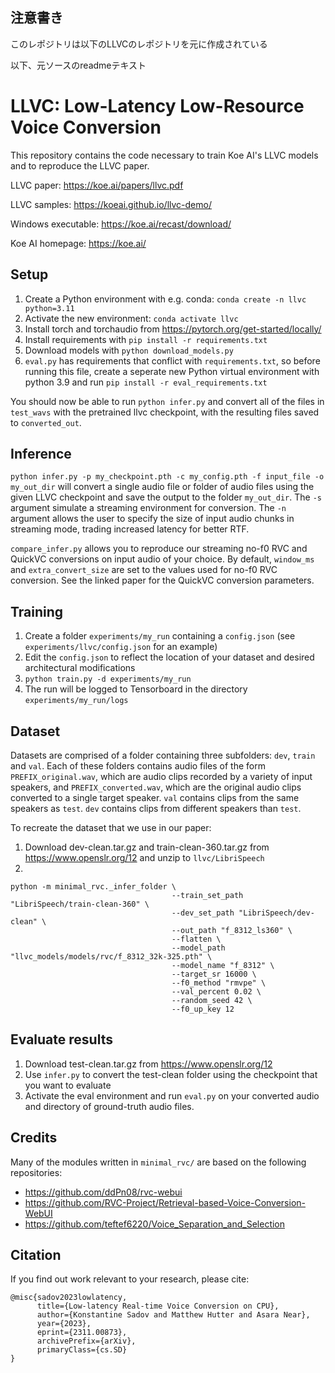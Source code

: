 ## 注意書き
このレポジトリは以下のLLVCのレポジトリを元に作成されている

以下、元ソースのreadmeテキスト
# LLVC: **L**ow-Latency **L**ow-Resource **V**oice **C**onversion
This repository contains the code necessary to train Koe AI's LLVC models and to reproduce the LLVC paper.

LLVC paper: https://koe.ai/papers/llvc.pdf

LLVC samples: https://koeai.github.io/llvc-demo/

Windows executable: https://koe.ai/recast/download/

Koe AI homepage: https://koe.ai/

## Setup
1. Create a Python environment with e.g. conda: `conda create -n llvc python=3.11`
2. Activate the new environment: `conda activate llvc`
3. Install torch and torchaudio from https://pytorch.org/get-started/locally/ 
4. Install requirements with `pip install -r requirements.txt`
5. Download models with `python download_models.py`
6. `eval.py` has requirements that conflict with `requirements.txt`, so before running this file, create a seperate new Python virtual environment with python 3.9 and run `pip install -r eval_requirements.txt`

You should now be able to run `python infer.py` and convert all of the files in `test_wavs` with the pretrained llvc checkpoint, with the resulting files saved to `converted_out`.

## Inference
`python infer.py -p my_checkpoint.pth -c my_config.pth -f input_file -o my_out_dir` will convert a single audio file or folder of audio files using the given LLVC checkpoint and save the output to the folder `my_out_dir`. The `-s` argument simulate a streaming environment for conversion. The `-n` argument allows the user to specify the size of input audio chunks in streaming mode, trading increased latency for better RTF.

`compare_infer.py` allows you to reproduce our streaming no-f0 RVC and QuickVC conversions on input audio of your choice. By default, `window_ms` and `extra_convert_size` are set to the values used for no-f0 RVC conversion. See the linked paper for the QuickVC conversion parameters.

## Training
1. Create a folder `experiments/my_run` containing a `config.json` (see `experiments/llvc/config.json` for an example)
2. Edit the `config.json` to reflect the location of your dataset and desired architectural modifications
3. `python train.py -d experiments/my_run`
4. The run will be logged to Tensorboard in the directory `experiments/my_run/logs`

## Dataset
Datasets are comprised of a folder containing three subfolders: `dev`, `train` and `val`. Each of these folders contains audio files of the form `PREFIX_original.wav`, which are audio clips recorded by a variety of input speakers, and `PREFIX_converted.wav`, which are the original audio clips converted to a single target speaker. `val` contains clips from the same speakers as `test`. `dev` contains clips from different speakers than `test`. 

To recreate the dataset that we use in our paper:
1. Download dev-clean.tar.gz and train-clean-360.tar.gz from https://www.openslr.org/12 and unzip to `llvc/LibriSpeech`
2. 
```
python -m minimal_rvc._infer_folder \
                                    --train_set_path "LibriSpeech/train-clean-360" \
                                    --dev_set_path "LibriSpeech/dev-clean" \
                                    --out_path "f_8312_ls360" \
                                    --flatten \
                                    --model_path "llvc_models/models/rvc/f_8312_32k-325.pth" \
                                    --model_name "f_8312" \
                                    --target_sr 16000 \
                                    --f0_method "rmvpe" \
                                    --val_percent 0.02 \
                                    --random_seed 42 \
                                    --f0_up_key 12
```
## Evaluate results
1. Download test-clean.tar.gz from https://www.openslr.org/12
2. Use `infer.py` to convert the test-clean folder using the checkpoint that you want to evaluate
3. Activate the eval environment and run `eval.py` on your converted audio and directory of ground-truth audio files.

## Credits
Many of the modules written in `minimal_rvc/` are based on the following repositories:
- https://github.com/ddPn08/rvc-webui
- https://github.com/RVC-Project/Retrieval-based-Voice-Conversion-WebUI
- https://github.com/teftef6220/Voice_Separation_and_Selection


## Citation
If you find out work relevant to your research, please cite:
```
@misc{sadov2023lowlatency,
      title={Low-latency Real-time Voice Conversion on CPU}, 
      author={Konstantine Sadov and Matthew Hutter and Asara Near},
      year={2023},
      eprint={2311.00873},
      archivePrefix={arXiv},
      primaryClass={cs.SD}
}
```
